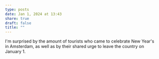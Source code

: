 ```yaml
---
type: posts
date: Jan 1, 2024 at 13:43
share: true
draft: false
title: ""
---
```


I'm surprised by the amount of tourists who came to celebrate New Year's in Amsterdam, as well as by their shared urge to leave the country on January 1.
